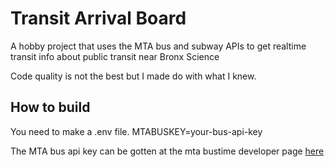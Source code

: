 # Transit Arrival Board

A hobby project that uses the MTA bus and subway APIs to get realtime transit info about public transit near Bronx Science

Code quality is not the best but I made do with what I knew.

## How to build

You need to make a .env file.
MTABUSKEY=your-bus-api-key

The MTA bus api key can be gotten at the mta bustime developer page [here](http://www.bustime.mta.info/wiki/Developers/Index)
